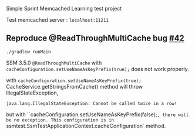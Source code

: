 Simple Sprint Memcached Learning test project

Test memcached server : `localhost:11211`

## Reproduce @ReadThroughMultiCache bug [#42](https://github.com/ragnor/simple-spring-memcached/issues/42)

```
./gradlew runMain
```

SSM 3.5.0 `@ReadThroughMultiCache` with `cacheConfiguration.setUseNameAsKeyPrefix(true);` does not work properly.

with `cacheConfiguration.setUseNameAsKeyPrefix(true);` CacheService.getStringsFromCache() method will throw IllegalStateException,
```
java.lang.IllegalStateException: Cannot be called twice in a row!
```
but with ``cacheConfiguration.setUseNameAsKeyPrefix(false);`, there will be no exception.
This configuration is in `ssmtest.SsmTestApplicationContext.cacheConfiguration` method.